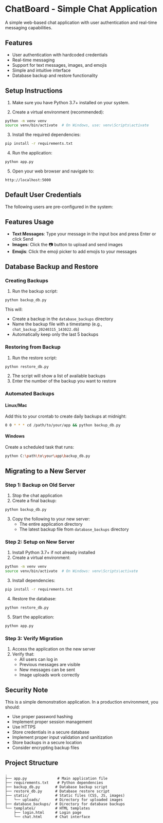 # ChatBoard - Simple Chat Application

A simple web-based chat application with user authentication and real-time messaging capabilities.

## Features

- User authentication with hardcoded credentials
- Real-time messaging
- Support for text messages, images, and emojis
- Simple and intuitive interface
- Database backup and restore functionality

## Setup Instructions

1. Make sure you have Python 3.7+ installed on your system.

2. Create a virtual environment (recommended):

```bash
python -m venv venv
source venv/bin/activate  # On Windows, use: venv\Scripts\activate
```

3. Install the required dependencies:

```bash
pip install -r requirements.txt
```

4. Run the application:

```bash
python app.py
```

5. Open your web browser and navigate to:

```
http://localhost:5000
```

## Default User Credentials

The following users are pre-configured in the system:

## Features Usage

- **Text Messages**: Type your message in the input box and press Enter or click Send
- **Images**: Click the 📷 button to upload and send images
- **Emojis**: Click the emoji picker to add emojis to your messages

## Database Backup and Restore

### Creating Backups

1. Run the backup script:

```bash
python backup_db.py
```

This will:

- Create a backup in the `database_backups` directory
- Name the backup file with a timestamp (e.g., `chat_backup_20240315_143022.db`)
- Automatically keep only the last 5 backups

### Restoring from Backup

1. Run the restore script:

```bash
python restore_db.py
```

2. The script will show a list of available backups
3. Enter the number of the backup you want to restore

### Automated Backups

#### Linux/Mac

Add this to your crontab to create daily backups at midnight:

```bash
0 0 * * * cd /path/to/your/app && python backup_db.py
```

#### Windows

Create a scheduled task that runs:

```bash
python C:\path\to\your\app\backup_db.py
```

## Migrating to a New Server

### Step 1: Backup on Old Server

1. Stop the chat application
2. Create a final backup:

```bash
python backup_db.py
```

3. Copy the following to your new server:
   - The entire application directory
   - The latest backup file from `database_backups` directory

### Step 2: Setup on New Server

1. Install Python 3.7+ if not already installed
2. Create a virtual environment:

```bash
python -m venv venv
source venv/bin/activate  # On Windows: venv\Scripts\activate
```

3. Install dependencies:

```bash
pip install -r requirements.txt
```

4. Restore the database:

```bash
python restore_db.py
```

5. Start the application:

```bash
python app.py
```

### Step 3: Verify Migration

1. Access the application on the new server
2. Verify that:
   - All users can log in
   - Previous messages are visible
   - New messages can be sent
   - Image uploads work correctly

## Security Note

This is a simple demonstration application. In a production environment, you should:

- Use proper password hashing
- Implement proper session management
- Use HTTPS
- Store credentials in a secure database
- Implement proper input validation and sanitization
- Store backups in a secure location
- Consider encrypting backup files

## Project Structure

```
.
├── app.py              # Main application file
├── requirements.txt    # Python dependencies
├── backup_db.py       # Database backup script
├── restore_db.py      # Database restore script
├── static/            # Static files (CSS, JS, images)
│   └── uploads/       # Directory for uploaded images
├── database_backups/  # Directory for database backups
└── templates/         # HTML templates
    ├── login.html     # Login page
    └── chat.html      # Chat interface
```

